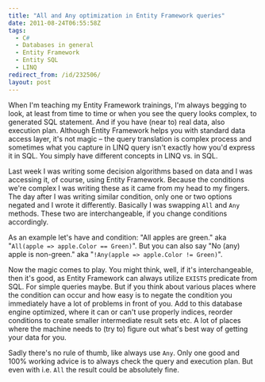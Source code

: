```yaml
---
title: "All and Any optimization in Entity Framework queries"
date: 2011-08-24T06:55:58Z
tags:
  - C#
  - Databases in general
  - Entity Framework
  - Entity SQL
  - LINQ
redirect_from: /id/232506/
layout: post
---
```

When I'm teaching my Entity Framework trainings, I'm always begging to look, at least from time to time or when you see the query looks complex, to generated SQL statement. And if you have (near to) real data, also execution plan. Although Entity Framework helps you with standard data access layer, it's not magic – the query translation is complex process and sometimes what you capture in LINQ query isn't exactly how you'd express it in SQL. You simply have different concepts in LINQ vs. in SQL.

Last week I was writing some decision algorithms based on data and I was accessing it, of course, using Entity Framework. Because the conditions we're complex I was writing these as it came from my head to my fingers. The day after I was writing similar condition, only one or two options negated and I wrote it differently. Basically I was swapping `All` and `Any` methods. These two are interchangeable, if you change conditions accordingly.

As an example let's have and condition: "All apples are green." aka "`All(apple => apple.Color == Green)`". But you can also say "No (any) apple is non-green." aka "`!Any(apple => apple.Color != Green)`".

Now the magic comes to play. You might think, well, if it's interchangeable, then it's good, as Entity Framework can always utilize `EXISTS` predicate from SQL. For simple queries maybe. But if you think about various places where the condition can occur and how easy is to negate the condition you immediately have a lot of problems in front of you. Add to this database engine optimized, where it can or can't use properly indices, reorder conditions to create smaller intermediate result sets etc. A lot of places where the machine needs to (try to) figure out what's best way of getting your data for you.

Sadly there's no rule of thumb, like always use `Any`. Only one good and 100% working advice is to always check the query and execution plan. But even with i.e. `All` the result could be absolutely fine.